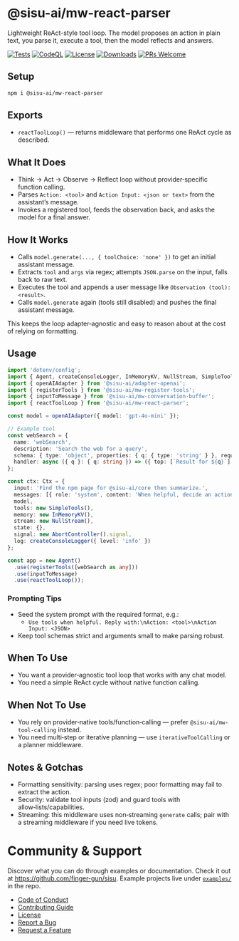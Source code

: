 # @sisu-ai/mw-react-parser

Lightweight ReAct-style tool loop. The model proposes an action in plain text, you parse it, execute a tool, then the model reflects and answers.

[![Tests](https://github.com/finger-gun/sisu/actions/workflows/tests.yml/badge.svg?branch=main)](https://github.com/finger-gun/sisu/actions/workflows/tests.yml)
[![CodeQL](https://github.com/finger-gun/sisu/actions/workflows/github-code-scanning/codeql/badge.svg)](https://github.com/finger-gun/sisu/actions/workflows/github-code-scanning/codeql)
[![License](https://img.shields.io/badge/license-Apache--2.0-blue)](https://github.com/finger-gun/sisu/blob/main/LICENSE)
[![Downloads](https://img.shields.io/npm/dm/%40sisu-ai%2Fmw-react-parser)](https://www.npmjs.com/package/@sisu-ai/mw-react-parser)
[![PRs Welcome](https://img.shields.io/badge/PRs-welcome-brightgreen.svg)](https://github.com/finger-gun/sisu/blob/main/CONTRIBUTING.md)

## Setup
```bash
npm i @sisu-ai/mw-react-parser
```

## Exports
- `reactToolLoop()` — returns middleware that performs one ReAct cycle as described.

## What It Does
- Think → Act → Observe → Reflect loop without provider‑specific function calling.
- Parses `Action: <tool>` and `Action Input: <json or text>` from the assistant’s message.
- Invokes a registered tool, feeds the observation back, and asks the model for a final answer.

## How It Works
- Calls `model.generate(..., { toolChoice: 'none' })` to get an initial assistant message.
- Extracts `tool` and `args` via regex; attempts `JSON.parse` on the input, falls back to raw text.
- Executes the tool and appends a user message like `Observation (tool): <result>`.
- Calls `model.generate` again (tools still disabled) and pushes the final assistant message.

This keeps the loop adapter‑agnostic and easy to reason about at the cost of relying on formatting.

## Usage
```ts
import 'dotenv/config';
import { Agent, createConsoleLogger, InMemoryKV, NullStream, SimpleTools, type Ctx } from '@sisu-ai/core';
import { openAIAdapter } from '@sisu-ai/adapter-openai';
import { registerTools } from '@sisu-ai/mw-register-tools';
import { inputToMessage } from '@sisu-ai/mw-conversation-buffer';
import { reactToolLoop } from '@sisu-ai/mw-react-parser';

const model = openAIAdapter({ model: 'gpt-4o-mini' });

// Example tool
const webSearch = {
  name: 'webSearch',
  description: 'Search the web for a query',
  schema: { type: 'object', properties: { q: { type: 'string' } }, required: ['q'] },
  handler: async ({ q }: { q: string }) => ({ top: [`Result for ${q}`] })
};

const ctx: Ctx = {
  input: 'Find the npm page for @sisu-ai/core then summarize.',
  messages: [{ role: 'system', content: 'When helpful, decide an action using:\nAction: <tool>\nAction Input: <JSON>. Then reflect with the observation.' }],
  model,
  tools: new SimpleTools(),
  memory: new InMemoryKV(),
  stream: new NullStream(),
  state: {},
  signal: new AbortController().signal,
  log: createConsoleLogger({ level: 'info' })
};

const app = new Agent()
  .use(registerTools([webSearch as any]))
  .use(inputToMessage)
  .use(reactToolLoop());
```

### Prompting Tips
- Seed the system prompt with the required format, e.g.:
  - `Use tools when helpful. Reply with:\nAction: <tool>\nAction Input: <JSON>`
- Keep tool schemas strict and arguments small to make parsing robust.

## When To Use
- You want a provider‑agnostic tool loop that works with any chat model.
- You need a simple ReAct cycle without native function calling.

## When Not To Use
- You rely on provider‑native tools/function‑calling — prefer `@sisu-ai/mw-tool-calling` instead.
- You need multi‑step or iterative planning — use `iterativeToolCalling` or a planner middleware.

## Notes & Gotchas
- Formatting sensitivity: parsing uses regex; poor formatting may fail to extract the action.
- Security: validate tool inputs (zod) and guard tools with allow‑lists/capabilities.
- Streaming: this middleware uses non‑streaming `generate` calls; pair with a streaming middleware if you need live tokens.

# Community & Support

Discover what you can do through examples or documentation. Check it out at https://github.com/finger-gun/sisu. Example projects live under [`examples/`](https://github.com/finger-gun/sisu/tree/main/examples) in the repo.

- [Code of Conduct](https://github.com/finger-gun/sisu/blob/main/CODE_OF_CONDUCT.md)
- [Contributing Guide](https://github.com/finger-gun/sisu/blob/main/CONTRIBUTING.md)
- [License](https://github.com/finger-gun/sisu/blob/main/LICENSE)
- [Report a Bug](https://github.com/finger-gun/sisu/issues/new?template=bug_report.md)
- [Request a Feature](https://github.com/finger-gun/sisu/issues/new?template=feature_request.md)
